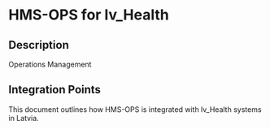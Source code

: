 # HMS-OPS for lv_Health

## Description

Operations Management

## Integration Points

This document outlines how HMS-OPS is integrated with lv_Health systems in Latvia.
